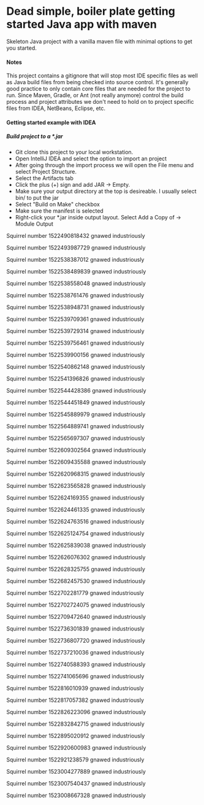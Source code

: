 # Dead simple, boiler plate getting started Java app with maven
Skeleton Java project with a vanilla maven file with minimal options to get you started.

#### Notes ####
This project contains a gitignore that will stop most IDE specific files as well as Java build files from being checked into source control. It's generally good practice to only contain core files that are needed for the project to run. Since Maven, Gradle, or Ant (not really anymore) control the build process and project attributes we don't need to hold on to project specific files from IDEA, NetBeans, Eclipse, etc.

#### Getting started example with IDEA ####

##### Build project to a *.jar #####
* Git clone this project to your local workstation.
* Open IntelliJ IDEA and select the option to import an project
* After going through the import process we will open the File menu and select Project Structure.
* Select the Artifacts tab
* Click the plus (+) sign and add JAR -> Empty.
* Make sure your output directory at the top is desireable. I usually select bin/ to put the jar
* Select "Build on Make" checkbox
* Make sure the manifest is selected
* Right-click your *.jar inside output layout. Select Add a Copy of -> Module Output

Squirrel number 1522490818432 gnawed industriously

Squirrel number 1522493987729 gnawed industriously

Squirrel number 1522538387012 gnawed industriously

Squirrel number 1522538489839 gnawed industriously

Squirrel number 1522538558048 gnawed industriously

Squirrel number 1522538761476 gnawed industriously

Squirrel number 1522538948731 gnawed industriously

Squirrel number 1522539709361 gnawed industriously

Squirrel number 1522539729314 gnawed industriously

Squirrel number 1522539756461 gnawed industriously

Squirrel number 1522539900156 gnawed industriously

Squirrel number 1522540862148 gnawed industriously

Squirrel number 1522541396826 gnawed industriously

Squirrel number 1522544428386 gnawed industriously

Squirrel number 1522544451849 gnawed industriously

Squirrel number 1522545889979 gnawed industriously

Squirrel number 1522564889741 gnawed industriously

Squirrel number 1522565697307 gnawed industriously

Squirrel number 1522609302564 gnawed industriously

Squirrel number 1522609435588 gnawed industriously

Squirrel number 1522620968315 gnawed industriously

Squirrel number 1522623565828 gnawed industriously

Squirrel number 1522624169355 gnawed industriously

Squirrel number 1522624461335 gnawed industriously

Squirrel number 1522624763516 gnawed industriously

Squirrel number 1522625124754 gnawed industriously

Squirrel number 1522625839038 gnawed industriously

Squirrel number 1522626076302 gnawed industriously

Squirrel number 1522628325755 gnawed industriously

Squirrel number 1522682457530 gnawed industriously

Squirrel number 1522702281779 gnawed industriously

Squirrel number 1522702724075 gnawed industriously

Squirrel number 1522709472640 gnawed industriously

Squirrel number 1522736301839 gnawed industriously

Squirrel number 1522736807720 gnawed industriously

Squirrel number 1522737210036 gnawed industriously

Squirrel number 1522740588393 gnawed industriously

Squirrel number 1522741065696 gnawed industriously

Squirrel number 1522816010939 gnawed industriously

Squirrel number 1522817057382 gnawed industriously

Squirrel number 1522826223096 gnawed industriously

Squirrel number 1522832842715 gnawed industriously

Squirrel number 1522895020912 gnawed industriously

Squirrel number 1522920600983 gnawed industriously

Squirrel number 1522921238579 gnawed industriously

Squirrel number 1523004277889 gnawed industriously

Squirrel number 1523007540437 gnawed industriously

Squirrel number 1523008667328 gnawed industriously
